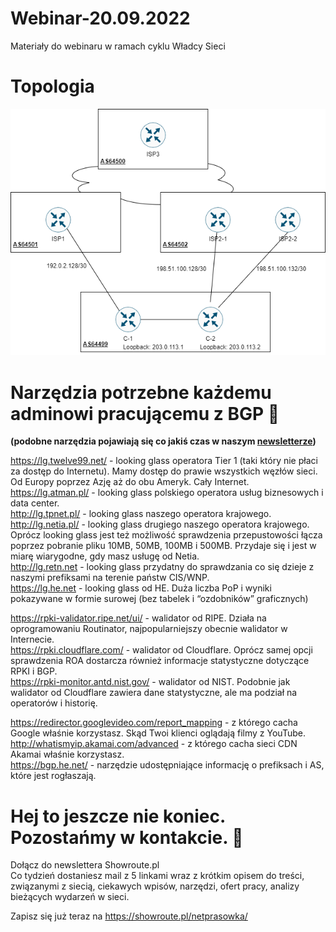 # Webinar-20.09.2022
Materiały do webinaru w ramach cyklu Władcy Sieci

# Topologia

![Topologia](Lab.png)



# Narzędzia potrzebne każdemu adminowi pracującemu z BGP 🧰
__(podobne narzędzia pojawiają się co jakiś czas w naszym [newsletterze](https://showroute.pl/netprasowka))__

https://lg.twelve99.net/ - looking glass operatora Tier 1 (taki który nie płaci za dostęp do Internetu). Mamy dostęp do prawie wszystkich węzłów sieci. Od Europy poprzez Azję aż do obu Ameryk. Cały Internet.<br />
https://lg.atman.pl/ - looking glass polskiego operatora usług biznesowych i data center.<br />
http://lg.tpnet.pl/ - looking glass naszego operatora krajowego.<br />
http://lg.netia.pl/ - looking glass drugiego naszego operatora krajowego. Oprócz looking glass jest też możliwość sprawdzenia przepustowości łącza poprzez pobranie pliku 10MB, 50MB, 100MB i 500MB. Przydaje się i jest w miarę wiarygodne, gdy masz usługę od Netia.<br />
http://lg.retn.net - looking glass przydatny do sprawdzania co się dzieje z naszymi prefiksami na terenie państw CIS/WNP.<br />
https://lg.he.net - looking glass od HE. Duża liczba PoP i wyniki pokazywane w formie surowej (bez tabelek i “ozdobników” graficznych)<br />


https://rpki-validator.ripe.net/ui/ - walidator od RIPE. Działa na oprogramowaniu Routinator, najpopularniejszy obecnie walidator w Internecie.<br />
https://rpki.cloudflare.com/ - walidator od Cloudflare. Oprócz samej opcji sprawdzenia ROA dostarcza również informacje statystyczne dotyczące RPKI i BGP.<br />
https://rpki-monitor.antd.nist.gov/ - walidator od NIST. Podobnie jak walidator od Cloudflare zawiera dane statystyczne, ale ma podział na operatorów i historię.<br />

https://redirector.googlevideo.com/report_mapping - z którego cacha Google właśnie korzystasz. Skąd Twoi klienci oglądają filmy z YouTube. <br />
http://whatismyip.akamai.com/advanced - z którego cacha sieci CDN Akamai właśnie korzystasz. <br />
https://bgp.he.net/ - narzędzie udostępniające informację o prefiksach i AS, które jest rogłaszają.<br />


# Hej to jeszcze nie koniec. Pozostańmy w kontakcie.  👋

Dołącz do newslettera Showroute.pl<br />
Co tydzień dostaniesz mail z 5 linkami wraz z krótkim opisem do treści, związanymi z siecią, ciekawych wpisów, narzędzi, ofert pracy, analizy bieżących wydarzeń w sieci.  

Zapisz się już teraz na https://showroute.pl/netprasowka/
